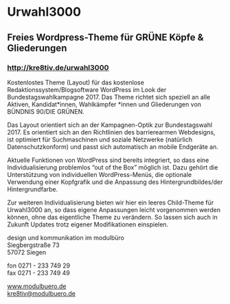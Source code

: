 # Urwahl3000

## Freies Wordpress-Theme für GRÜNE Köpfe & Gliederungen
### http://kre8tiv.de/urwahl3000

Kostenlostes Theme (Layout) für das kostenlose Redaktionssystem/Blogsoftware WordPress im Look der Bundestagswahlkampagne 2017. Das Theme richtet sich speziell an alle Aktiven, Kandidat\*innen, Wahlkämpfer \*innen und Gliederungen von BÜNDNIS 90/DIE GRÜNEN.

Das Layout orientiert sich an der Kampagnen-Optik zur Bundestagswahl 2017. Es orientiert sich an den Richtlinien des barrierearmen Webdesigns, ist optimiert für Suchmaschinen und soziale Netzwerke (natürlich Datenschutzkonform) und passt sich automatisch an mobile Endgeräte an.

Aktuelle Funktionen von WordPress sind bereits integriert, so dass eine Individualisierung problemlos “out of the Box” möglich ist. Dazu gehört die Unterstützung von individuellen WordPress-Menüs, die optionale Verwendung einer Kopfgrafik und die Anpassung des Hintergrundbildes/der Hintergrundfarbe.

Zur weiteren Individualisierung bieten wir hier ein leeres Child-Theme für Urwahl3000 an, so dass eigene Anpassungen leicht vorgenommen werden können, ohne das eigentliche Theme zu verändern. So lassen sich auch in Zukunft Updates trotz eigener Modifikationen einspielen.

design und kommunikation 
im modulbüro  
Siegbergstraße 73  
57072 Siegen  

fon 0271 - 233 749 29  
fax 0271 - 233 749 49  

www.modulbuero.de  
kre8tiv@modulbuero.de  
